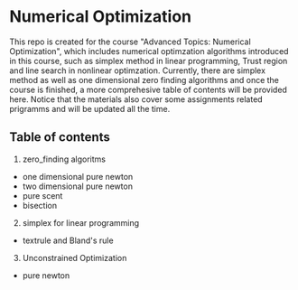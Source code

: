 # Numerical Optimization
This repo is created for the course "Advanced Topics: Numerical Optimization", which includes numerical optimzation algorithms 
introduced in this course, such as simplex method in linear programming, Trust region and line search in nonlinear optimzation.
Currently, there are simplex method as well as one dimensional zero finding algorithms and once the course is finished, a more 
comprehesive table of contents will be provided here. Notice that the materials also cover some assignments related prigramms 
and will be updated all the time.
## Table of contents
1. zero_finding algoritms
* one dimensional pure newton
* two dimensional pure newton
* pure scent 
* bisection
2. simplex for linear programming
* textrule and Bland's rule
3. Unconstrained Optimization
* pure newton 
